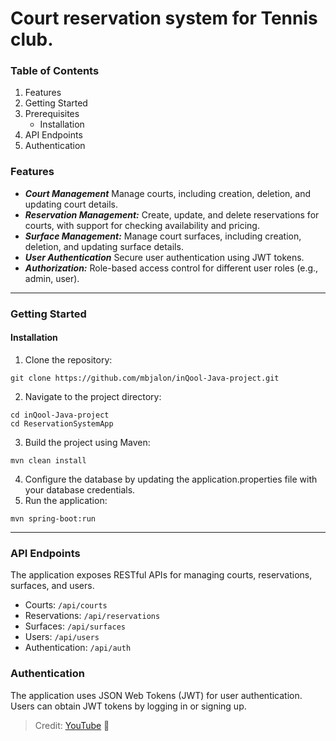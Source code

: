 # **Court reservation system for Tennis club.**

### Table of Contents

1. Features
2. Getting Started
3. Prerequisites
   - Installation
4. API Endpoints
5. Authentication


### Features

- **_Court Management_** Manage courts, including creation, deletion, and updating court details.
- **_Reservation Management:_** Create, update, and delete reservations for courts, with support for checking availability and pricing.
- **_Surface Management:_** Manage court surfaces, including creation, deletion, and updating surface details.
- **_User Authentication_** Secure user authentication using JWT tokens.
- **_Authorization:_** Role-based access control for different user roles (e.g., admin, user).

---
  
### Getting Started
#### Installation
1. Clone the repository:
```
git clone https://github.com/mbjalon/inQool-Java-project.git
```
2. Navigate to the project directory:
```
cd inQool-Java-project
cd ReservationSystemApp
```
3. Build the project using Maven:
```
mvn clean install
```
4. Configure the database by updating the application.properties file with your database credentials.
5. Run the application:
```
mvn spring-boot:run
```
---

### API Endpoints

The application exposes RESTful APIs for managing courts, reservations, surfaces, and users.

- Courts: `/api/courts`
- Reservations: `/api/reservations`
- Surfaces: `/api/surfaces`
- Users: `/api/users`
- Authentication: `/api/auth`

### Authentication

The application uses JSON Web Tokens (JWT) for user authentication. Users can obtain JWT tokens by logging in or signing up.



> Credit: [YouTube](https://www.youtube.com/watch?v=4fqSaiGF2yg) 🥇
